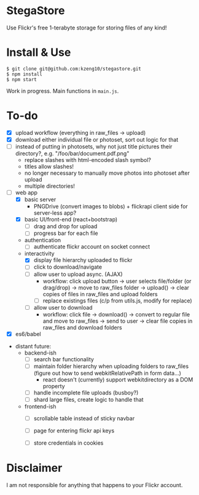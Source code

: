 # StegaStore
Use Flickr's free 1-terabyte storage for storing files of any kind!

# Install & Use
```
$ git clone git@github.com:kzeng10/stegastore.git
$ npm install
$ npm start
```
Work in progress. Main functions in `main.js`.

# To-do
- [x] upload workflow (everything in raw_files -> upload)
- [x] download either individual file or photoset, sort out logic for that
- [ ] instead of putting in photosets, why not just title pictures their directory?, e.g. "/foo/bar/document.pdf.png"
    - replace slashes with html-encoded slash symbol?
    - titles allow slashes!
    - no longer necessary to manually move photos into photoset after upload
    - multiple directories!
- [ ] web app
  - [x] basic server
    - PNGDrive (convert images to blobs) + flickrapi client side for server-less app?
  - [x] basic UI/front-end (react+bootstrap)
    - [ ] drag and drop for upload
    - [ ] progress bar for each file
  - authentication
    - [ ] authenticate flickr account on socket connect
  - interactivity
    - [x] display file hierarchy uploaded to flickr
    - [ ] click to download/navigate
    - [ ] allow user to upload async. (AJAX)
        - workflow: click upload button -> user selects file/folder (or drag/drop) -> move to raw_files folder -> upload() -> clear copies of files in raw_files and upload folders
        - [ ] replace existings files (c/p from utils.js, modify for replace)
    - [ ] allow user to download
        - workflow: click file -> download() -> convert to regular file and move to raw_files -> send to user -> clear file copies in raw_files and download folders
- [x] es6/babel
- distant future:
    - backend-ish
        - [ ] search bar functionality
        - [ ] maintain folder hierarchy when uploading folders to raw_files (figure out how to send webkitRelativePath in form data...)
            - react doesn't (currently) support webkitdirectory as a DOM property
        - [ ] handle incomplete file uploads (busboy?)
        - [ ] shard large files, create logic to handle that
    - frontend-ish
        - [ ] scrollable table instead of sticky navbar
        - [ ] page for entering flickr api keys
        - [ ] store credentials in cookies




# Disclaimer
I am not responsible for anything that happens to your Flickr account.
